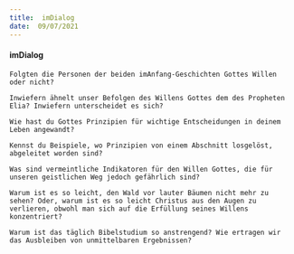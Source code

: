 ```yaml
---
title:  imDialog
date:  09/07/2021
---
```


#### imDialog

`Folgten die Personen der beiden imAnfang-Geschichten Gottes Willen oder nicht?`

`Inwiefern ähnelt unser Befolgen des Willens Gottes dem des Propheten Elia? Inwiefern unterscheidet es sich?`

`Wie hast du Gottes Prinzipien für wichtige Entscheidungen in deinem Leben angewandt?`

`Kennst du Beispiele, wo Prinzipien von einem Abschnitt losgelöst, abgeleitet worden sind?`

`Was sind vermeintliche Indikatoren für den Willen Gottes, die für unseren geistlichen Weg jedoch gefährlich sind?`

`Warum ist es so leicht, den Wald vor lauter Bäumen nicht mehr zu sehen? Oder, warum ist es so leicht Christus aus den Augen zu verlieren, obwohl man sich auf die Erfüllung seines Willens konzentriert?`

`Warum ist das täglich Bibelstudium so anstrengend? Wie ertragen wir das Ausbleiben von unmittelbaren Ergebnissen?`
